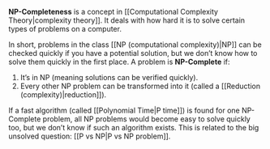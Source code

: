 **NP-Completeness** is a concept in [[Computational Complexity Theory|complexity theory]]. It deals with how hard it is to solve certain types of problems on a computer.

In short, problems in the class [[NP (computational complexity)|NP]] can be checked quickly if you have a potential solution, but we don’t know how to solve them quickly in the first place. A problem is **NP-Complete** if:

1. It’s in NP (meaning solutions can be verified quickly).
2. Every other NP problem can be transformed into it (called a [[Reduction (complexity)|reduction]]).

If a fast algorithm (called [[Polynomial Time|P time]]) is found for one NP-Complete problem, all NP problems would become easy to solve quickly too, but we don’t know if such an algorithm exists. This is related to the big unsolved question: [[P vs NP|P vs NP problem]].